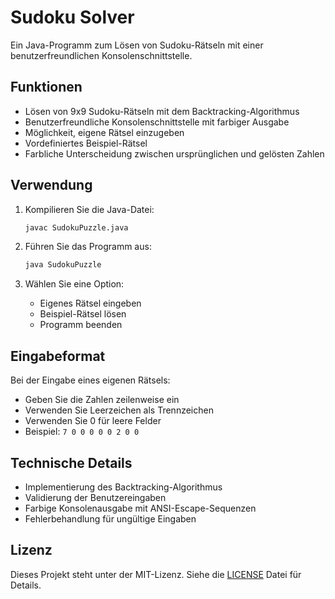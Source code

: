 # Sudoku Solver

Ein Java-Programm zum Lösen von Sudoku-Rätseln mit einer benutzerfreundlichen Konsolenschnittstelle.

## Funktionen

- Lösen von 9x9 Sudoku-Rätseln mit dem Backtracking-Algorithmus
- Benutzerfreundliche Konsolenschnittstelle mit farbiger Ausgabe
- Möglichkeit, eigene Rätsel einzugeben
- Vordefiniertes Beispiel-Rätsel
- Farbliche Unterscheidung zwischen ursprünglichen und gelösten Zahlen

## Verwendung

1. Kompilieren Sie die Java-Datei:
   ```bash
   javac SudokuPuzzle.java
   ```

2. Führen Sie das Programm aus:
   ```bash
   java SudokuPuzzle
   ```

3. Wählen Sie eine Option:
   - Eigenes Rätsel eingeben
   - Beispiel-Rätsel lösen
   - Programm beenden

## Eingabeformat

Bei der Eingabe eines eigenen Rätsels:
- Geben Sie die Zahlen zeilenweise ein
- Verwenden Sie Leerzeichen als Trennzeichen
- Verwenden Sie 0 für leere Felder
- Beispiel: `7 0 0 0 0 0 2 0 0`

## Technische Details

- Implementierung des Backtracking-Algorithmus
- Validierung der Benutzereingaben
- Farbige Konsolenausgabe mit ANSI-Escape-Sequenzen
- Fehlerbehandlung für ungültige Eingaben

## Lizenz

Dieses Projekt steht unter der MIT-Lizenz. Siehe die [LICENSE](LICENSE) Datei für Details.
